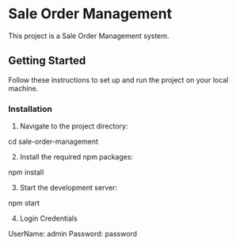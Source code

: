 # Sale Order Management

This project is a Sale Order Management system.

## Getting Started

Follow these instructions to set up and run the project on your local machine.


### Installation

1. Navigate to the project directory:

cd sale-order-management

2. Install the required npm packages:

npm install

3. Start the development server:

npm start

4. Login Credentials 

UserName: admin
Password: password



